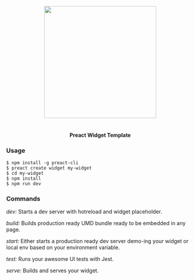<div align="center">
  <img src="https://github.com/preactjs-templates/widget/blob/master/readme-logo.png?raw=true" height=300px>
  <br />
  <br />
  <h4>Preact Widget Template</h4>
</div>


### Usage

```
$ npm install -g preact-cli
$ preact create widget my-widget
$ cd my-widget
$ npm install
$ npm run dev
```

### Commands

*dev:* Starts a dev server with hotreload and widget placeholder.

*build:* Builds production ready UMD bundle ready to be embedded in any page.

*start:* Either starts a production ready dev server demo-ing your widget or local env based on your environment variable.

*test:* Runs your awesome UI tests with Jest.

*serve:* Builds and serves your widget.

